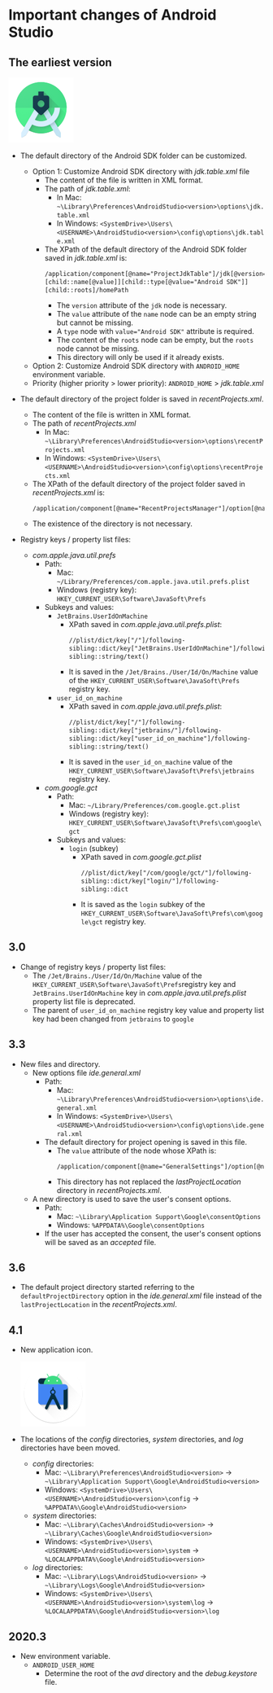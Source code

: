 # Important changes of Android Studio

## The earliest version
  ![](IconFiles/AppIcon/2.0/appicon_128.png)

- The default directory of the Android SDK folder can be customized.
  - Option 1: Customize Android SDK directory with *jdk.table.xml* file
    - The content of the file is written in XML format.
    - The path of *jdk.table.xml*:
      - In Mac:
        `~\Library\Preferences\AndroidStudio<version>\options\jdk.table.xml`
      - In Windows:
        `<SystemDrive>\Users\<USERNAME>\AndroidStudio<version>\config\options\jdk.table.xml`
    - The XPath of the default directory of the Android SDK folder saved in *jdk.table.xml* is:
      ```
      /application/component[@name="ProjectJdkTable"]/jdk[@version="2"][child::name[@value]][child::type[@value="Android SDK"]][child::roots]/homePath
      ```
      - The `version` attribute of the `jdk` node is necessary.
      - The `value` attribute of the `name` node can be an empty string but cannot be missing.
      - A `type` node with `value="Android SDK"` attribute is required.
      - The content of the `roots` node can be empty, but the `roots` node cannot be missing.
      - This directory will only be used if it already exists.
  - Option 2: Customize Android SDK directory with `ANDROID_HOME` environment variable.
  - Priority (higher priority > lower priority):
    `ANDROID_HOME` > *jdk.table.xml*

- The default directory of the project folder is saved in *recentProjects.xml*.
  - The content of the file is written in XML format.
  - The path of *recentProjects.xml*
    - In Mac:
      `~\Library\Preferences\AndroidStudio<version>\options\recentProjects.xml`
    - In Windows:
      `<SystemDrive>\Users\<USERNAME>\AndroidStudio<version>\config\options\recentProjects.xml`
  - The XPath of the default directory of the project folder saved in *recentProjects.xml* is:
    ```
    /application/component[@name="RecentProjectsManager"]/option[@name="lastProjectLocation"]
    ```
  - The existence of the directory is not necessary.

- Registry keys / property list files:
  - *com.apple.java.util.prefs*
    - Path:
      - Mac: `~/Library/Preferences/com.apple.java.util.prefs.plist` 
      - Windows (registry key): `HKEY_CURRENT_USER\Software\JavaSoft\Prefs`
    - Subkeys and values:
      - `JetBrains.UserIdOnMachine`
        - XPath saved in *com.apple.java.util.prefs.plist*:
          ```
          //plist/dict/key["/"]/following-sibling::dict/key["JetBrains.UserIdOnMachine"]/following-sibling::string/text()
          ```
        - It is saved in the `/Jet/Brains./User/Id/On/Machine` value of the `HKEY_CURRENT_USER\Software\JavaSoft\Prefs` registry key.
      - `user_id_on_machine`
        - XPath saved in *com.apple.java.util.prefs.plist*:
          ```
          //plist/dict/key["/"]/following-sibling::dict/key["jetbrains/"]/following-sibling::dict/key["user_id_on_machine"]/following-sibling::string/text()
          ```
        - It is saved in the `user_id_on_machine` value of the `HKEY_CURRENT_USER\Software\JavaSoft\Prefs\jetbrains` registry key.
    - *com.google.gct*
      - Path:
        - Mac: `~/Library/Preferences/com.google.gct.plist`
        - Windows (registry key): `HKEY_CURRENT_USER\Software\JavaSoft\Prefs\com\google\gct` 
      - Subkeys and values:
        - `login` (subkey)
          - XPath saved in *com.google.gct.plist*
            ```
            //plist/dict/key["/com/google/gct/"]/following-sibling::dict/key["login/"]/following-sibling::dict
            ```
          - It is saved as the `login` subkey of the `HKEY_CURRENT_USER\Software\JavaSoft\Prefs\com\google\gct` registry key.

## 3.0

- Change of registry keys / property list files:
  - The `/Jet/Brains./User/Id/On/Machine` value of the `HKEY_CURRENT_USER\Software\JavaSoft\Prefs`registry key and `JetBrains.UserIdOnMachine` key in *com.apple.java.util.prefs.plist* property list file is deprecated.
  - The parent of `user_id_on_machine` registry key value and property list key had been changed from `jetbrains` to `google`

## 3.3

- New files and directory.
  - New options file *ide.general.xml*
    - Path:
      - Mac: 
        `~\Library\Preferences\AndroidStudio<version>\options\ide.general.xml`
      - In Windows:
        `<SystemDrive>\Users\<USERNAME>\AndroidStudio<version>\config\options\ide.general.xml`
    - The default directory for project opening is saved in this file.
      - The `value` attribute of the node whose XPath is:
        ```
        /application/component[@name="GeneralSettings"]/option[@name="defaultProjectDirectory"]
        ```
      - This directory has not replaced the *lastProjectLocation* directory in *recentProjects.xml*.
  - A new directory is used to save the user's consent options.
    - Path:
      - Mac: `~\Library\Application Support\Google\consentOptions`
      - Windows: `%APPDATA%\Google\consentOptions`
    - If the user has accepted the consent, the user's consent options will be saved as an *accepted* file.

## 3.6
  - The default project directory started referring to the `defaultProjectDirectory` option in the *ide.general.xml* file instead of the `lastProjectLocation` in the *recentProjects.xml*.

## 4.1

- New application icon.

  ![](IconFiles/AppIcon/4.1/appicon_128.png)

- The locations of the *config* directories, *system* directories, and *log* directories have been moved.
  - *config* directories:
    - Mac:
      `~\Library\Preferences\AndroidStudio<version>` ->
      `~\Library\Application Support\Google\AndroidStudio<version>`
    - Windows:
      `<SystemDrive>\Users\<USERNAME>\AndroidStudio<version>\config` ->
      `%APPDATA%\Google\AndroidStudio<version>`
  - *system* directories:
    - Mac:
      `~\Library\Caches\AndroidStudio<version>` ->
      `~\Library\Caches\Google\AndroidStudio<version>`
    - Windows:
      `<SystemDrive>\Users\<USERNAME>\AndroidStudio<version>\system` ->
      `%LOCALAPPDATA%\Google\AndroidStudio<version>`
  - *log* directories:
    - Mac:
      `~\Library\Logs\AndroidStudio<version>` ->
      `~\Library\Logs\Google\AndroidStudio<version>`
    - Windows:
      `<SystemDrive>\Users\<USERNAME>\AndroidStudio<version>\system\log` ->
      `%LOCALAPPDATA%\Google\AndroidStudio<version>\log`

## 2020.3

- New environment variable.
  - `ANDROID_USER_HOME`
    - Determine the root of the *avd* directory and the *debug.keystore* file.
